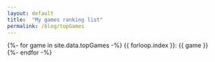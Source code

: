 ```yaml
---
layout: default
title:  "My games ranking list"
permalink: /blog/topGames
---
```


{%- for game in site.data.topGames -%}
    {{ forloop.index }}: {{ game }}
    <br>
{%- endfor -%}